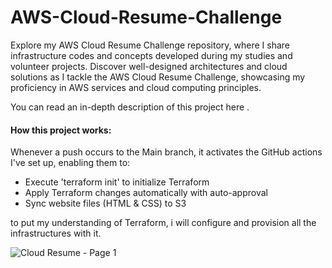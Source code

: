 # AWS-Cloud-Resume-Challenge
Explore my AWS Cloud Resume Challenge repository, where I share infrastructure codes and concepts developed during my studies and volunteer projects. Discover well-designed architectures and cloud solutions as I tackle the AWS Cloud Resume Challenge, showcasing my proficiency in AWS services and cloud computing principles.

You can read an in-depth description of this project here    .

#### How this project works:
Whenever a push occurs to the Main branch, it activates the GitHub actions I've set up, enabling them to:

* Execute 'terraform init' to initialize Terraform
* Apply Terraform changes automatically with auto-approval
* Sync website files (HTML & CSS) to S3



to put my understanding of Terraform, i will configure and provision all the infrastructures with it.

![Cloud Resume - Page 1](https://github.com/Ann-Anidumaka/AWS-Cloud-Resume-Challenge/assets/132375232/45988ea9-07ea-4ad4-80ad-54db442d9347)
